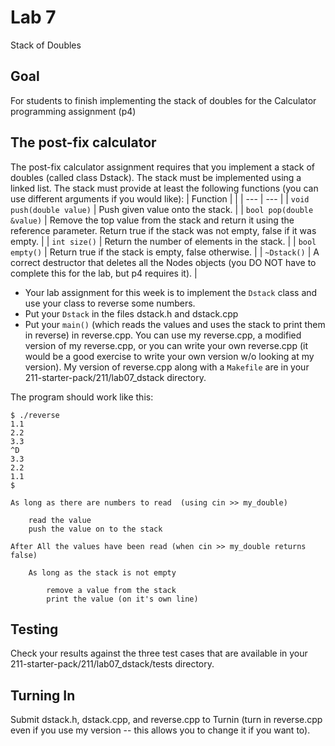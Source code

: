 # Lab 7

Stack of Doubles

## Goal

For students to finish implementing the stack of doubles for the Calculator programming assignment (p4)

## The post-fix calculator

The post-fix calculator assignment requires that you implement a stack of doubles (called class Dstack). The stack must be implemented using a linked list. The stack must provide at least the following functions (you can use different arguments if you would like):
| Function |  |
| --- | --- |
| `void push(double value)` | Push given value onto the stack. |
| `bool pop(double &value)` | Remove the top value from the stack and return it using the reference parameter. Return true if the stack was not empty, false if it was empty. |
| `int size()` | Return the number of elements in the stack. |
| `bool empty()` | Return true if the stack is empty, false otherwise. |
| `~Dstack()` | A correct destructor that deletes all the Nodes objects (you DO NOT have to complete this for the lab, but p4 requires it). |

* Your lab assignment for this week is to implement the `Dstack` class and use your class to reverse some numbers.
* Put your `Dstack` in the files dstack.h and dstack.cpp
* Put your `main()` (which reads the values and uses the stack to print them in reverse) in reverse.cpp. You can use my reverse.cpp, a modified version of my reverse.cpp, or you can write your own reverse.cpp (it would be a good exercise to write your own version w/o looking at my version). My version of reverse.cpp along with a `Makefile` are in your 211-starter-pack/211/lab07_dstack directory.<br>

The program should work like this:
```
$ ./reverse
1.1
2.2
3.3
^D
3.3
2.2
1.1
$
```

```
As long as there are numbers to read  (using cin >> my_double)

    read the value
    push the value on to the stack

After All the values have been read (when cin >> my_double returns false)

    As long as the stack is not empty

        remove a value from the stack
        print the value (on it's own line)
```

## Testing

Check your results against the three test cases that are available in your 211-starter-pack/211/lab07_dstack/tests directory.

## Turning In

Submit dstack.h, dstack.cpp, and reverse.cpp to Turnin (turn in reverse.cpp even if you use my version -- this allows you to change it if you want to). 
